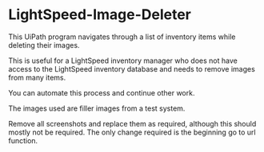 # LightSpeed-Image-Deleter
This UiPath program navigates through a list of inventory items while deleting their images.

This is useful for a LightSpeed inventory manager who does not have access to the LightSpeed inventory database and needs to remove images from many items.

You can automate this process and continue other work.

The images used are filler images from a test system. 

Remove all screenshots and replace them as required, although this should mostly not be required.
The only change required is the beginning go to url function.
